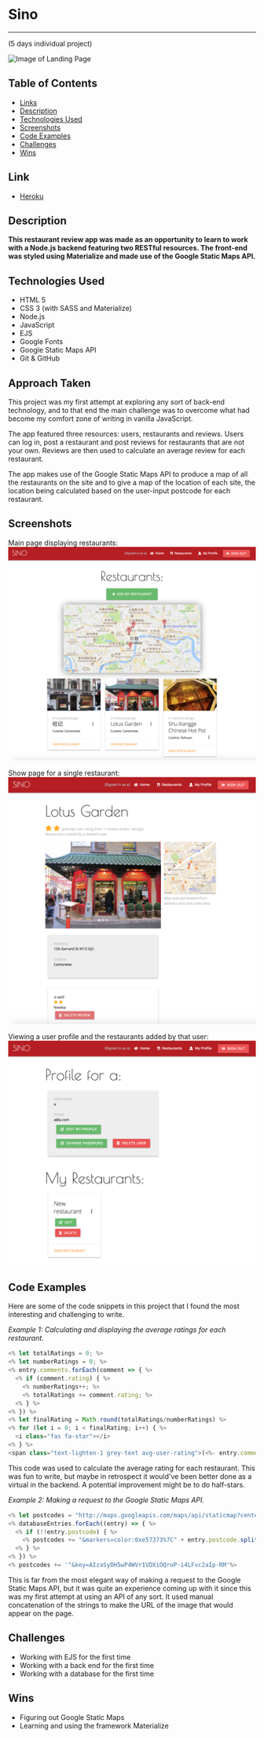 # Sino
---
(5 days individual project)

![Image of Landing Page](./readme-images/landing-page.png)

## Table of Contents

* [Links](#links)
* [Description](#description)
* [Technologies Used](#technologies-used)
* [Screenshots](#screenshots)
* [Code Examples](#code-examples)
* [Challenges](#challenges)
* [Wins](#wins)

## Link

* [Heroku](https://sino-review.herokuapp.com/)

## Description

**This restaurant review app was made as an opportunity to learn to work with a Node.js backend featuring two RESTful resources. The front-end was styled using Materialize and made use of the Google Static Maps API.**

## Technologies Used

- HTML 5
- CSS 3 (with SASS and Materialize)
- Node.js
- JavaScript
- EJS
- Google Fonts
- Google Static Maps API
- Git & GitHub

## Approach Taken

This project was my first attempt at exploring any sort of back-end technology, and to that end the main challenge was to overcome what had become my comfort zone of writing in vanilla JavaScript.

The app featured three resources: users, restaurants and reviews. Users can log in, post a restaurant and post reviews for restaurants that are not your own. Reviews are then used to calculate an average review for each restaurant.

The app makes use of the Google Static Maps API to produce a map of all the restaurants on the site and to give a map of the location of each site, the location being calculated based on the user-input postcode for each restaurant.

## Screenshots

Main page displaying restaurants:
![Screenshot 1](./readme-images/screenshot1.png)

Show page for a single restaurant:
![Screenshot 2](./readme-images/screenshot2.png)

Viewing a user profile and the restaurants added by that user:
![Screenshot 3](./readme-images/screenshot3.png)

## Code Examples

Here are some of the code snippets in this project that I found the most interesting and challenging to write.

_Example 1: Calculating and displaying the average ratings for each restaurant._

```javascript
<% let totalRatings = 0; %>
<% let numberRatings = 0; %>
<% entry.comments.forEach(comment => { %>
  <% if (comment.rating) { %>
    <% numberRatings++; %>
    <% totalRatings += comment.rating; %>
  <% } %>
<% }) %>
<% let finalRating = Math.round(totalRatings/numberRatings) %>
<% for (let i = 0; i < finalRating; i++) { %>
  <i class="fas fa-star"></i>
<% } %>
<span class="text-lighten-1 grey-text avg-user-rating">(<%- entry.comments.length %> reviews/ratings)</span>
```

This code was used to calculate the average rating for each restaurant. This was fun to write, but maybe in retrospect it would've been better done as a virtual in the backend. A potential improvement might be to do half-stars.

_Example 2: Making a request to the Google Static Maps API._

```javascript
<% let postcodes = "http://maps.googleapis.com/maps/api/staticmap?center=London,UK&zoom=12&size=640x320&"%>
<% databaseEntries.forEach((entry) => { %>
  <% if (!!entry.postcode) { %>
    <% postcodes += "&markers=color:0xe57373%7C" + entry.postcode.split(' ').join(''); %>
  <% } %>
<% }) %>
<% postcodes += '"&key=AIzaSyDH5wP4WVr1VDXiOQroP-i4LFvc2aIp-RM'%>
```

This is far from the most elegant way of making a request to the Google Static Maps API, but it was quite an experience coming up with it since this was my first attempt at using an API of any sort. It used manual concatenation of the strings to make the URL of the image that would appear on the page.

## Challenges

* Working with EJS for the first time
* Working with a back end for the first time
* Working with a database for the first time

## Wins

* Figuring out Google Static Maps
* Learning and using the framework Materialize
